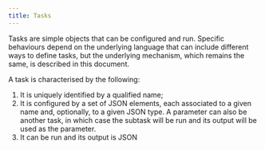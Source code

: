 ```yaml
---
title: Tasks
---
```


Tasks are simple objects that can be configured and run. Specific behaviours depend on the underlying language that can include different ways to define tasks, but the underlying mechanism, which remains the same, is described in this document.

A task is characterised by the following:

1. It is uniquely identified by a qualified name;
1. It is configured by a set of JSON elements, each associated to a given name and,
        optionally, to a given JSON type. A parameter can also be another task, in which case
        the subtask will be run and its output will be used as the parameter.
1. It can be run and its output is JSON


